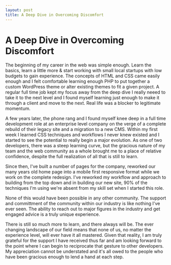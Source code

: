 ```yaml
---
layout: post
title: A Deep Dive in Overcoming Discomfort
---
```

A Deep Dive in Overcoming Discomfort
==============
The beginning of my career in the web was simple enough. Learn the basics, learn a little more & start working with small local startups with low budgets to gain experience. The concepts of HTML and CSS came easily enough and I felt comfortable learning enough PHP to put together a custom WordPress theme or alter existing themes to fit a given project. A regular full time job kept my focus away from the deep dive I really neeed to take it to the next level and I found myself learning just enough to make it through a client and move to the next. Real life was a blocker to legitimate momentum.

A few years later, the phone rang and I found myself knee deep in a full time development role at an enterprise level company on the verge of a complete rebuild of their legacy site and a migration to a new CMS. Within my first week I learned CSS techniques and workflows I never knew existed and I started to see the potential to really begin a major evolution. As one of two developers, there was a steep learning curve, but the gracious nature of my team and the web community as a whole brought me to a place of relative confidence, despite the full realization of all that is still to learn. 

Since then, I've built a number of pages for the company, reworked our many years old home page into a mobile first responsive format while we work on the complete redesign. I've reworked my workflow and approach to building from the top down and in building our new site, 90% of the techniques I'm using we're absent from my skill set when I started this role. 

None of this would have been possible in any other community. The support and committment of the community within our industry is like nothing I've ever seen. The ability to reach out to major figures in the industry and get engaged advice is a truly unique experience. 

There is still so much more to learn, and there always will be. The ever changing landscape of our field means that none of us, no matter the experience level, will ever have it all mastered. Given that reality, I am truly grateful for the support I have received thus far and am looking forward to the point where I can begin to reciprocate that gesture to other developers. My appreciation cannot be understated and it's all owed to the people who have been gracious enough to lend a hand at each step. 